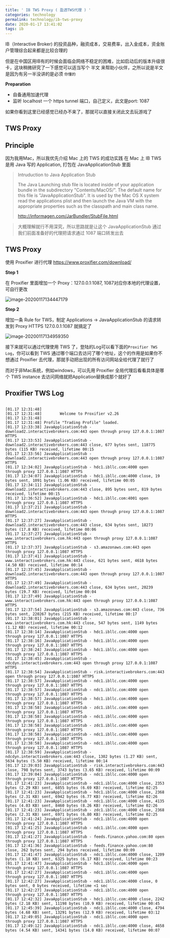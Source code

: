 ```yaml
---
title: ' IB TWS Proxy ( 盈透TWS代理 ) '
categories: technology
permalink: technology/ib-tws-proxy
date: 2020-01-17 13:41:02
tags: ib
---
```


IB（Interactive Broker) 的投资品种，融资成本，交易费率，出入金成本，资金账户管理综合起来都是比较合理的

但是在中国区用IB有的时候会面临会网络不稳定的困难，比如启动后的版本升级很卡，这块稍微研究了一下感觉可以适当写个 半文 来帮助小伙伴，之所以说是半文是因为有另一半没讲的是必须 `你懂的`

**Preparation**

* 自备通用加速代理
* 监听 localhost 一个 https tunnel 端口，自己定义，此文是port: 1087

如果你看到这里已经感觉已经办不来了，那就可以直接关闭此文去玩游戏了  




## TWS Proxy

## Principle
因为我用Mac，所以我优先介绍 Mac 上的 TWS 的成功实践
在 Mac 上 IB TWS 是用 Java 写的 Application,  打包在 JavaApplicationStub 里面

>Intruduction to Java Application Stub
>
>The Java Launching stub file is located inside of your application bundle in the subdirectory "Contents/MacOS/". The default name for this file is "JavaApplicationStub". It is used by the Mac OS X system read the applications plist and then launch the Java VM with the appropriate properties such as the classpath and main class name.
>
>http://informagen.com/JarBundler/StubFile.html
>

> 大概理解就行不用深究，所以思路就是让这个 JavaApplicationStub 通过我们前面准备好的代理把请求通过 1087 端口转发出去



## TWS Proxy
使用 Proxifier 进行代理
https://www.proxifier.com/download/

**Step 1**

在 Proxifier 里面增加一个 Proxy：127.0.0.1:1087, 1087对应你本地的代理设置，可自行更改

![image-20200117134447179](ib-tws-proxy/image-20200117134447179.png)

**Step 2**

增加一条 Rule for TWS，制定 Applications -> JavaApplicationStub 的请求转发到 Proxy HTTPS 127.0.0.1:1087 就搞定了

![image-20200117134959350](ib-tws-proxy/image-20200117134959350.png)

接下来就可以通过代理使用 TWS 了，登陆的Log可以看下面的`Proxifier TWS Log`，你可以看到 TWS 通过哪个端口去访问了哪个地址，这个的作用是如果你不想通过 Proxifier 去代理，那就手动把出现的所有访问网站全给代理了就行了

而对于非Mac系统，例如windows，可以先用 Proxifier 全局代理后看看具体是哪个 TWS instance 去访问网络就把Application替换成那个就好了




## Proxifier TWS Log
```

[01.17 12:31:48] 
[01.17 12:31:48] 		Welcome to Proxifier v2.26 
[01.17 12:31:48] 
[01.17 12:31:48] Profile "Trading Profile" loaded.
[01.17 12:33:38] JavaApplicationStub - download2.interactivebrokers.com:443 open through proxy 127.0.0.1:1087 HTTPS
[01.17 12:33:53] JavaApplicationStub - download2.interactivebrokers.com:443 close, 677 bytes sent, 118775 bytes (115 KB) received, lifetime 00:15
[01.17 12:33:56] JavaApplicationStub - download2.interactivebrokers.com:443 open through proxy 127.0.0.1:1087 HTTPS
[01.17 12:34:02] JavaApplicationStub - hdc1.ibllc.com:4000 open through proxy 127.0.0.1:1087 HTTPS
[01.17 12:34:07] JavaApplicationStub - hdc1.ibllc.com:4000 close, 19 bytes sent, 1091 bytes (1.06 KB) received, lifetime 00:05
[01.17 12:34:11] JavaApplicationStub - download2.interactivebrokers.com:443 close, 895 bytes sent, 819 bytes received, lifetime 00:15
[01.17 12:36:52] JavaApplicationStub - hdc1.ibllc.com:4001 open through proxy 127.0.0.1:1087 HTTPS
[01.17 12:37:21] JavaApplicationStub - download2.interactivebrokers.com:443 open through proxy 127.0.0.1:1087 HTTPS
[01.17 12:37:27] JavaApplicationStub - download2.interactivebrokers.com:443 close, 634 bytes sent, 18273 bytes (17.8 KB) received, lifetime 00:06
[01.17 12:37:27] JavaApplicationStub - www.interactivebrokers.com.hk:443 open through proxy 127.0.0.1:1087 HTTPS
[01.17 12:37:37] JavaApplicationStub - s3.amazonaws.com:443 open through proxy 127.0.0.1:1087 HTTPS
[01.17 12:37:41] JavaApplicationStub - www.interactivebrokers.com.hk:443 close, 621 bytes sent, 4618 bytes (4.50 KB) received, lifetime 00:14
[01.17 12:37:45] JavaApplicationStub - download2.interactivebrokers.com:443 open through proxy 127.0.0.1:1087 HTTPS
[01.17 12:37:49] JavaApplicationStub - download2.interactivebrokers.com:443 close, 634 bytes sent, 20239 bytes (19.7 KB) received, lifetime 00:04
[01.17 12:37:49] JavaApplicationStub - www.interactivebrokers.com.hk:443 open through proxy 127.0.0.1:1087 HTTPS
[01.17 12:37:54] JavaApplicationStub - s3.amazonaws.com:443 close, 736 bytes sent, 220267 bytes (215 KB) received, lifetime 00:17
[01.17 12:38:01] JavaApplicationStub - www.interactivebrokers.com.hk:443 close, 547 bytes sent, 1149 bytes (1.12 KB) received, lifetime 00:12
[01.17 12:38:14] JavaApplicationStub - hdc1.ibllc.com:4000 open through proxy 127.0.0.1:1087 HTTPS
[01.17 12:38:16] JavaApplicationStub - hdc1.ibllc.com:4000 open through proxy 127.0.0.1:1087 HTTPS
[01.17 12:38:24] JavaApplicationStub - hdc1.ibllc.com:4000 open through proxy 127.0.0.1:1087 HTTPS
[01.17 12:38:45] JavaApplicationStub - ndcdyn.interactivebrokers.com:443 open through proxy 127.0.0.1:1087 HTTPS
[01.17 12:38:54] JavaApplicationStub - risk.interactivebrokers.com:443 open through proxy 127.0.0.1:1087 HTTPS
[01.17 12:38:57] JavaApplicationStub - ndc1.ibllc.com:4000 open through proxy 127.0.0.1:1087 HTTPS
[01.17 12:38:57] JavaApplicationStub - ndc1.ibllc.com:4000 open through proxy 127.0.0.1:1087 HTTPS
[01.17 12:38:57] JavaApplicationStub - hdc1.ibllc.com:4000 open through proxy 127.0.0.1:1087 HTTPS
[01.17 12:38:58] JavaApplicationStub - zdc1.ibllc.com:4000 open through proxy 127.0.0.1:1087 HTTPS
[01.17 12:38:58] JavaApplicationStub - ndc1.ibllc.com:4000 open through proxy 127.0.0.1:1087 HTTPS
[01.17 12:38:58] JavaApplicationStub - zdc1.ibllc.com:4000 open through proxy 127.0.0.1:1087 HTTPS
[01.17 12:38:58] JavaApplicationStub - ndc1.ibllc.com:4000 open through proxy 127.0.0.1:1087 HTTPS
[01.17 12:38:58] JavaApplicationStub - ndc1.ibllc.com:4000 open through proxy 127.0.0.1:1087 HTTPS
[01.17 12:38:59] JavaApplicationStub - ndcdyn.interactivebrokers.com:443 close, 1302 bytes (1.27 KB) sent, 5634 bytes (5.50 KB) received, lifetime 00:14
[01.17 12:39:03] JavaApplicationStub - risk.interactivebrokers.com:443 close, 798 bytes sent, 3743 bytes (3.65 KB) received, lifetime 00:09
[01.17 12:39:04] JavaApplicationStub - ndc1.ibllc.com:4000 open through proxy 127.0.0.1:1087 HTTPS
[01.17 12:41:23] JavaApplicationStub - ndc1.ibllc.com:4000 close, 2353 bytes (2.29 KB) sent, 6855 bytes (6.69 KB) received, lifetime 02:25
[01.17 12:41:23] JavaApplicationStub - hdc1.ibllc.com:4000 close, 2368 bytes (2.31 KB) sent, 6942 bytes (6.77 KB) received, lifetime 02:26
[01.17 12:41:23] JavaApplicationStub - ndc1.ibllc.com:4000 close, 4135 bytes (4.03 KB) sent, 8460 bytes (8.26 KB) received, lifetime 02:26
[01.17 12:41:23] JavaApplicationStub - zdc1.ibllc.com:4000 close, 2368 bytes (2.31 KB) sent, 6971 bytes (6.80 KB) received, lifetime 02:25
[01.17 12:41:24] JavaApplicationStub - ndc1.ibllc.com:4000 open through proxy 127.0.0.1:1087 HTTPS
[01.17 12:41:25] JavaApplicationStub - ndc1.ibllc.com:4000 open through proxy 127.0.0.1:1087 HTTPS
[01.17 12:41:27] JavaApplicationStub - feeds.finance.yahoo.com:80 open through proxy 127.0.0.1:1087 HTTPS
[01.17 12:41:36] JavaApplicationStub - feeds.finance.yahoo.com:80 close, 262 bytes sent, 294 bytes received, lifetime 00:09
[01.17 12:41:47] JavaApplicationStub - ndc1.ibllc.com:4000 close, 1209 bytes (1.18 KB) sent, 6325 bytes (6.17 KB) received, lifetime 00:23
[01.17 12:41:47] JavaApplicationStub - hdc1.ibllc.com:4000 open through proxy 127.0.0.1:1087 HTTPS
[01.17 12:42:27] JavaApplicationStub - ndc1.ibllc.com:4000 open through proxy 127.0.0.1:1087 HTTPS
[01.17 12:42:27] JavaApplicationStub - ndc1.ibllc.com:4000 close, 0 bytes sent, 0 bytes received, lifetime <1 sec
[01.17 12:42:27] JavaApplicationStub - ndc1.ibllc.com:4000 open through proxy 127.0.0.1:1087 HTTPS
[01.17 12:42:32] JavaApplicationStub - hdc1.ibllc.com:4000 close, 2242 bytes (2.18 KB) sent, 11198 bytes (10.9 KB) received, lifetime 00:45
[01.17 12:45:39] JavaApplicationStub - ndc1.ibllc.com:4000 close, 4794 bytes (4.68 KB) sent, 13291 bytes (12.9 KB) received, lifetime 03:12
[01.17 12:49:05] JavaApplicationStub - ndc1.ibllc.com:4000 open through proxy 127.0.0.1:1087 HTTPS
[01.17 12:49:12] JavaApplicationStub - ndc1.ibllc.com:4000 close, 4658 bytes (4.54 KB) sent, 14341 bytes (14.0 KB) received, lifetime 00:07
```